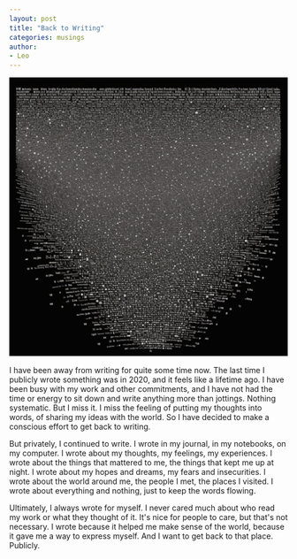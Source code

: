 ```yaml
---
layout: post
title: "Back to Writing"
categories: musings
author:
- Leo
---
```

<p align="center">
<img src="/assets/2024-09-14/header.jpg" class="responsive">
</p>

I have been away from writing for quite some time now. The last time I publicly wrote something was in 2020, and it feels like a lifetime ago. I have been busy with my work and other commitments, and I have not had the time or energy to sit down and write anything more than jottings. Nothing systematic. But I miss it. I miss the feeling of putting my thoughts into words, of sharing my ideas with the world. So I have decided to make a conscious effort to get back to writing.

But privately, I continued to write. I wrote in my journal, in my notebooks, on my computer. I wrote about my thoughts, my feelings, my experiences. I wrote about the things that mattered to me, the things that kept me up at night. I wrote about my hopes and dreams, my fears and insecurities. I wrote about the world around me, the people I met, the places I visited. I wrote about everything and nothing, just to keep the words flowing.

Ultimately, I always wrote for myself. I never cared much about who read my work or what they thought of it. It's nice for people to care, but that's not necessary. I wrote because it helped me make sense of the world, because it gave me a way to express myself. And I want to get back to that place. Publicly.

